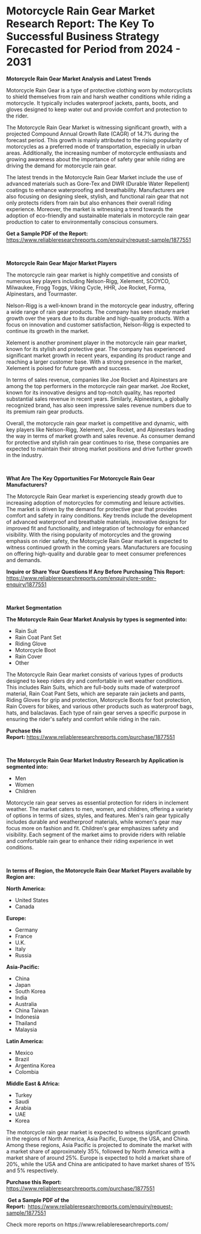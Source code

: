 <p><h1>Motorcycle Rain Gear Market Research Report: The Key To Successful Business Strategy Forecasted for Period from 2024 - 2031</h1></p><p><strong>Motorcycle Rain Gear Market Analysis and Latest Trends</strong></p>
<p><p>Motorcycle Rain Gear is a type of protective clothing worn by motorcyclists to shield themselves from rain and harsh weather conditions while riding a motorcycle. It typically includes waterproof jackets, pants, boots, and gloves designed to keep water out and provide comfort and protection to the rider.</p><p>The Motorcycle Rain Gear Market is witnessing significant growth, with a projected Compound Annual Growth Rate (CAGR) of 14.7% during the forecast period. This growth is mainly attributed to the rising popularity of motorcycles as a preferred mode of transportation, especially in urban areas. Additionally, the increasing number of motorcycle enthusiasts and growing awareness about the importance of safety gear while riding are driving the demand for motorcycle rain gear.</p><p>The latest trends in the Motorcycle Rain Gear Market include the use of advanced materials such as Gore-Tex and DWR (Durable Water Repellent) coatings to enhance waterproofing and breathability. Manufacturers are also focusing on designing sleek, stylish, and functional rain gear that not only protects riders from rain but also enhances their overall riding experience. Moreover, the market is witnessing a trend towards the adoption of eco-friendly and sustainable materials in motorcycle rain gear production to cater to environmentally conscious consumers.</p></p>
<p><strong>Get a Sample PDF of the Report:&nbsp;</strong> <a href="https://www.reliableresearchreports.com/enquiry/request-sample/1877551">https://www.reliableresearchreports.com/enquiry/request-sample/1877551</a></p>
<p>&nbsp;</p>
<p><strong>Motorcycle Rain Gear Major Market Players</strong></p>
<p><p>The motorcycle rain gear market is highly competitive and consists of numerous key players including Nelson-Rigg, Xelement, SCOYCO, Milwaukee, Frogg Toggs, Viking Cycle, HHR, Joe Rocket, Forma, Alpinestars, and Tourmaster.</p><p>Nelson-Rigg is a well-known brand in the motorcycle gear industry, offering a wide range of rain gear products. The company has seen steady market growth over the years due to its durable and high-quality products. With a focus on innovation and customer satisfaction, Nelson-Rigg is expected to continue its growth in the market.</p><p>Xelement is another prominent player in the motorcycle rain gear market, known for its stylish and protective gear. The company has experienced significant market growth in recent years, expanding its product range and reaching a larger customer base. With a strong presence in the market, Xelement is poised for future growth and success.</p><p>In terms of sales revenue, companies like Joe Rocket and Alpinestars are among the top performers in the motorcycle rain gear market. Joe Rocket, known for its innovative designs and top-notch quality, has reported substantial sales revenue in recent years. Similarly, Alpinestars, a globally recognized brand, has also seen impressive sales revenue numbers due to its premium rain gear products.</p><p>Overall, the motorcycle rain gear market is competitive and dynamic, with key players like Nelson-Rigg, Xelement, Joe Rocket, and Alpinestars leading the way in terms of market growth and sales revenue. As consumer demand for protective and stylish rain gear continues to rise, these companies are expected to maintain their strong market positions and drive further growth in the industry.</p></p>
<p>&nbsp;</p>
<p><strong>What Are The Key Opportunities For Motorcycle Rain Gear Manufacturers?</strong></p>
<p><p>The Motorcycle Rain Gear market is experiencing steady growth due to increasing adoption of motorcycles for commuting and leisure activities. The market is driven by the demand for protective gear that provides comfort and safety in rainy conditions. Key trends include the development of advanced waterproof and breathable materials, innovative designs for improved fit and functionality, and integration of technology for enhanced visibility. With the rising popularity of motorcycles and the growing emphasis on rider safety, the Motorcycle Rain Gear market is expected to witness continued growth in the coming years. Manufacturers are focusing on offering high-quality and durable gear to meet consumer preferences and demands.</p></p>
<p><strong>Inquire or Share Your Questions If Any Before Purchasing This Report:</strong> <a href="https://www.reliableresearchreports.com/enquiry/pre-order-enquiry/1877551">https://www.reliableresearchreports.com/enquiry/pre-order-enquiry/1877551</a></p>
<p>&nbsp;</p>
<p><strong>Market Segmentation</strong></p>
<p><strong>The Motorcycle Rain Gear Market Analysis by types is segmented into:</strong></p>
<p><ul><li>Rain Suit</li><li>Rain Coat Pant Set</li><li>Riding Glove</li><li>Motorcycle Boot</li><li>Rain Cover</li><li>Other</li></ul></p>
<p><p>The Motorcycle Rain Gear market consists of various types of products designed to keep riders dry and comfortable in wet weather conditions. This includes Rain Suits, which are full-body suits made of waterproof material, Rain Coat Pant Sets, which are separate rain jackets and pants, Riding Gloves for grip and protection, Motorcycle Boots for foot protection, Rain Covers for bikes, and various other products such as waterproof bags, hats, and balaclavas. Each type of rain gear serves a specific purpose in ensuring the rider's safety and comfort while riding in the rain.</p></p>
<p><strong>Purchase this Report:&nbsp;</strong><a href="https://www.reliableresearchreports.com/purchase/1877551">https://www.reliableresearchreports.com/purchase/1877551</a></p>
<p>&nbsp;</p>
<p><strong>The Motorcycle Rain Gear Market Industry Research by Application is segmented into:</strong></p>
<p><ul><li>Men</li><li>Women</li><li>Children</li></ul></p>
<p><p>Motorcycle rain gear serves as essential protection for riders in inclement weather. The market caters to men, women, and children, offering a variety of options in terms of sizes, styles, and features. Men's rain gear typically includes durable and weatherproof materials, while women's gear may focus more on fashion and fit. Children's gear emphasizes safety and visibility. Each segment of the market aims to provide riders with reliable and comfortable rain gear to enhance their riding experience in wet conditions.</p></p>
<p>&nbsp;</p>
<p><strong>In terms of Region, the Motorcycle Rain Gear Market Players available by Region are:</strong></p>
<p>
    <p> <strong> North America: </strong>
        <ul>
            <li>United States</li>
            <li>Canada</li>
        </ul>
        </p> 
    <p> <strong> Europe: </strong>
        <ul>
            <li>Germany</li>
            <li>France</li>
            <li>U.K.</li>
            <li>Italy</li>
            <li>Russia</li>
        </ul>
        </p> 
    <p> <strong> Asia-Pacific: </strong>
        <ul>
            <li>China</li>
            <li>Japan</li>
            <li>South Korea</li>
            <li>India</li>
            <li>Australia</li>
            <li>China Taiwan</li>
            <li>Indonesia</li>
            <li>Thailand</li>
            <li>Malaysia</li>
        </ul>
        </p> 
    <p> <strong> Latin America: </strong>
        <ul>
            <li>Mexico</li>
            <li>Brazil</li>
            <li>Argentina Korea</li>
            <li>Colombia</li>
        </ul>
        </p> 
    <p> <strong> Middle East & Africa: </strong>
        <ul>
            <li>Turkey</li>
            <li>Saudi</li>
            <li>Arabia</li>
            <li>UAE</li>
            <li>Korea</li>
        </ul>
    </p>
    </p>
<p><p>The motorcycle rain gear market is expected to witness significant growth in the regions of North America, Asia Pacific, Europe, the USA, and China. Among these regions, Asia Pacific is projected to dominate the market with a market share of approximately 35%, followed by North America with a market share of around 25%. Europe is expected to hold a market share of 20%, while the USA and China are anticipated to have market shares of 15% and 5% respectively.</p></p>
<p><strong>Purchase this Report: </strong><a href="https://www.reliableresearchreports.com/purchase/1877551">https://www.reliableresearchreports.com/purchase/1877551</a></p>
<p>&nbsp;<strong>Get a Sample PDF of the Report:&nbsp;&nbsp;</strong><a href="https://www.reliableresearchreports.com/enquiry/request-sample/1877551">https://www.reliableresearchreports.com/enquiry/request-sample/1877551</a></p>
<p><strong></strong></p>
<p>Check more reports on https://www.reliableresearchreports.com/</p>